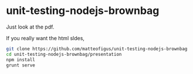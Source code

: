 # unit-testing-nodejs-brownbag

Just look at the pdf.

If you really want the html sldes, 
```sh
git clone https://github.com/matteofigus/unit-testing-nodejs-brownbag
cd unit-testing-nodejs-brownbag/presentation
npm install
grunt serve
```